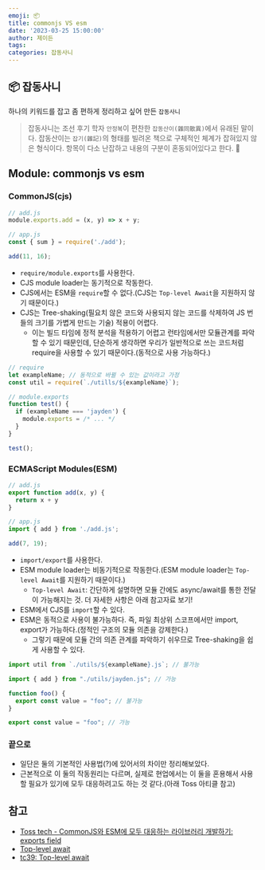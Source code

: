 ```yaml
---
emoji: 📦
title: commonjs VS esm
date: '2023-03-25 15:00:00'
author: 제이든
tags:
categories: 잡동사니
---
```


## 📦 잡동사니

하나의 키워드를 잡고 좀 편하게 정리하고 싶어 만든 `잡동사니`<br/>

> 잡동사니는 조선 후기 학자 `안정복`이 편찬한 `잡동산이(雜同散異)`에서 유래된 말이다.
> 잡동산이는 `잡기(雜記)`의 형태를 빌려온 책으로 구체적인 체계가 잡혀있지 않은 형식이다.
> 항목이 다소 난잡하고 내용의 구분이 혼동되어있다고 한다. 🤣

## Module: commonjs vs esm

### CommonJS(cjs)

```js
// add.js
module.exports.add = (x, y) => x + y;

// app.js
const { sum } = require('./add');

add(11, 16);
```

- `require/module.exports`를 사용한다.
- CJS module loader는 동기적으로 작동한다.
- CJS에서는 ESM을 `require`할 수 없다.(CJS는 `Top-level Await`을 지원하지 않기 때문이다.)
- CJS는 Tree-shaking(필요치 않은 코드와 사용되지 않는 코드를 삭제하여 JS 번들의 크기를 가볍게 만드는 기술) 적용이 어렵다.
  - 이는 빌드 타임에 정적 분석을 적용하기 어렵고 런타임에서만 모듈관계를 파악할 수 있기 때문인데, 단순하게 생각하면 우리가 일반적으로 쓰는 코드처럼 require을 사용할 수 있기 때문이다.(동적으로 사용 가능하다.)

```js
// require
let exampleName; // 동적으로 바뀔 수 있는 값이라고 가정
const util = require(`./utills/${exampleName}`);

// module.exports
function test() {
  if (exampleName === 'jayden') {
    module.exports = /* ... */
  }
}

test();
```

### ECMAScript Modules(ESM)

```js
// add.js
export function add(x, y) {
  return x + y
}

// app.js
import { add } from './add.js';

add(7, 19);
```

- `import/export`를 사용한다.
- ESM module loader는 비동기적으로 작동한다.(ESM module loader는 `Top-level Await`를 지원하기 때문이다.)
  - `Top-level Await`: 간단하게 설명하면 모듈 간에도 async/await를 통한 전달이 가능해지는 것. 더 자세한 사항은 아래 참고자료 보기!
- ESM에서 CJS를 `import`할 수 있다.
- ESM은 동적으로 사용이 불가능하다. 즉, 파일 최상위 스코프에서만 import, export가 가능하다.(정적인 구조의 모듈 의존을 강제한다.)
  - 그렇기 때문에 모듈 간의 의존 관계를 파악하기 쉬우므로 Tree-shaking을 쉽게 사용할 수 있다.

```js
import util from `./utils/${exampleName}.js`; // 불가능

import { add } from "./utils/jayden.js"; // 가능

function foo() {
  export const value = "foo"; // 불가능
}

export const value = "foo"; // 가능
```

### 끝으로

- 일단은 둘의 기본적인 사용법(?)에 있어서의 차이만 정리해보았다.
- 근본적으로 이 둘의 작동원리는 다르며, 실제로 현업에서는 이 둘을 혼용해서 사용할 필요가 있기에 모두 대응하려고도 하는 것 같다.(아래 Toss 아티클 참고)

## 참고

- [Toss tech - CommonJS와 ESM에 모두 대응하는 라이브러리 개발하기: exports field](https://toss.tech/article/commonjs-esm-exports-field)
- [Top-level await](https://fe-developers.kakaoent.com/2022/220728-es2022/)
- [tc39: Top-level await](https://github.com/tc39/proposal-top-level-await#use-cases)

```toc

```